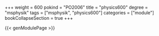 +++
weight = 600
pokind = "PO2006"
title = "physics600"
degree = "msphysik"
tags = ["msphysik", "physics600"]
categories = ["module"]
bookCollapseSection = true
+++

{{< genModulePage >}}

